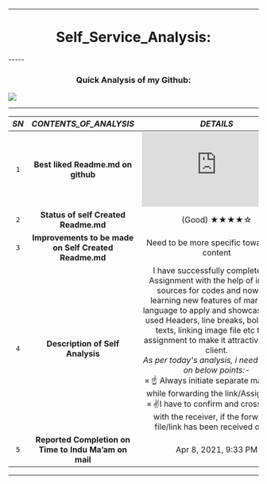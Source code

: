 -----
 <h1 align="center"> Self_Service_Analysis: </h3>
-----
 <h3 align="center">Quick Analysis of my Github:</h3>

<img align="center" src="https://github-readme-stats.vercel.app/api?username=somgithub111&show_icons=true&theme=gotham%22%20alt=%22somgithub111" />

-----

|***SN***| ***CONTENTS_OF_ANALYSIS***  |    ***DETAILS***  |
| :---: | :------: | :-----: |
|`1`|**Best liked Readme.md on github**                    |     ![Best Readme MarkDown file](https://github.com/somgithub111/keenable/blob/18451352198a52d50611593648a208a404a9e221/MyPassion.md) |                       |
|`2`|**Status of self Created Readme.md**                  |      (Good)    ★★★★☆               |
|`3`|**Improvements to be made on Self Created Readme.md** | Need to be more specific towards the content|
|`4`|**Description of Self Analysis**                      | I have successfully completed the Assignment with the help of internet sources for codes and now I am learning new features of markdown language to apply and showcase.I have used Headers, line breaks, bold/Italics texts, linking image file etc to my assignment to make it attractive for the client.<br /> _As per today's analysis, i need to focus on below points:-_ <br /><kbd>⌘</kbd> :point_up: Always initiate separate mail chain while forwarding the link/Assignment. <br /> <kbd>⌘</kbd> :v:I have to confirm and cross check with the receiver, if the forwarded file/link has been received or not.                    |
|`5`|**Reported Completion on Time to Indu Ma’am on mail** |      Apr 8, 2021, 9:33 PM               |

****
         


